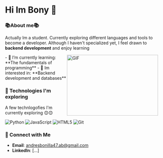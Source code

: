 <h1> Hi Im Bony 👋</h1>


  ### 📚About me📚
 Actually Im a student. Currently exploring different languages and tools to become a developer. Although I haven't specialized yet, I feel drawn to **backend development** and enjoy learning

  <img align = "right" height="200" width="300" alt="GIF" src="https://media.giphy.com/media/SWoSkN6DxTszqIKEqv/giphy.gif">
- 🌱 I’m currently learning: **The fundamentals of programming**
- 🧩 Im interested in: **Backend development and databases**



  ### 🔧 Technologies I'm exploring
  A few technlogofies I'm currently exploring 😊😊

  ![Python](https://img.shields.io/badge/-Python-3776AB?style=flat-square&logo=python&logoColor=white)
  ![JavaScript](https://img.shields.io/badge/-JavaScript-F7DF1E?style=flat-square&logo=javascript&logoColor=black)
  ![HTML5](https://img.shields.io/badge/-HTML5-E34F26?style=flat-square&logo=html5&logoColor=white)
  ![Git](https://img.shields.io/badge/-Git-F05032?style=flat-square&logo=git&logoColor=white)


### 💬 Connect with Me

- **Email**: andresbonilla47.ab@gmail.com
- **LinkedIn**: [...]
